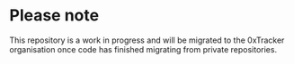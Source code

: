 # Please note

This repository is a work in progress and will be migrated to the 0xTracker organisation once code has finished migrating from private repositories.
